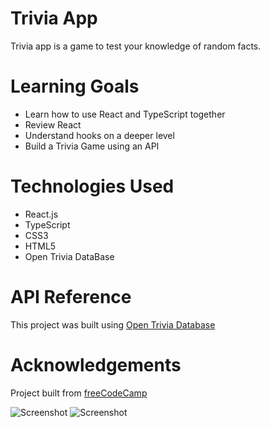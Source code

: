 # Trivia App
Trivia app is a game to test your knowledge of random facts.

# Learning Goals
* Learn how to use React and TypeScript together
* Review React
* Understand hooks on a deeper level
* Build a Trivia Game using an API

# Technologies Used
* React.js
* TypeScript
* CSS3
* HTML5
* Open Trivia DataBase

# API Reference 
This project was built using [Open Trivia Database](https://opentdb.com/api_config.php)

# Acknowledgements
Project built from [freeCodeCamp](https://youtu.be/F2JCjVSZlG0)

![Screenshot](start.png)
![Screenshot](example.png)